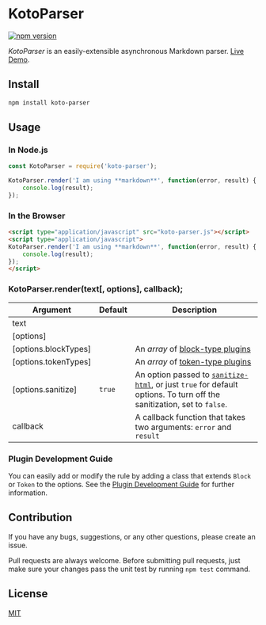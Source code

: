 # KotoParser

[![npm version](https://badge.fury.io/js/koto-parser.png)](https://badge.fury.io/js/koto-parser)

*KotoParser* is an easily-extensible asynchronous Markdown parser.
[Live Demo](https://hatamake.github.io/koto-parser/demo/).

## Install

```bash
npm install koto-parser
```

## Usage

### In Node.js

```javascript
const KotoParser = require('koto-parser');

KotoParser.render('I am using **markdown**', function(error, result) {
	console.log(result);
});
```

### In the Browser

```html
<script type="application/javascript" src="koto-parser.js"></script>
<script type="application/javascript">
KotoParser.render('I am using **markdown**', function(error, result) {
	console.log(result);
});
</script>
```

### KotoParser.render(text[, options], callback);

 Argument              | Default | Description
-----------------------|---------|-------------
 text                  |         | 
 [options]             |         | 
 [options.blockTypes]  |         | An *array* of [block-type plugins](/docs/plugin.md#)
 [options.tokenTypes]  |         | An *array* of [token-type plugins](/docs/plugin.md#)
 [options.sanitize]    | `true`  | An option passed to [`sanitize-html`](https://github.com/punkave/sanitize-html), or just `true` for default options. To turn off the sanitization, set to `false`.
 callback              |         | A callback function that takes two arguments: `error` and `result`

### Plugin Development Guide

You can easily add or modify the rule by adding a class that extends `Block` or `Token` to the options.
See the [Plugin Development Guide](/doc/plugin.md) for further information.

## Contribution

If you have any bugs, suggestions, or any other questions, please create an issue.

Pull requests are always welcome. Before submitting pull requests, just make sure your changes pass the unit test by running `npm test` command.

## License

[MIT](/LICENSE)
